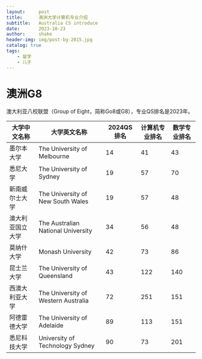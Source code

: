 ```yaml
---
layout:     post
title:      澳洲大学计算机专业介绍
subtitle:   Australia CS introduce
date:       2023-10-23
author:     shake
header-img: img/post-bg-2015.jpg
catalog: true
tags:
    - 留学
    - 儿子
---
```


# 澳洲G8

澳大利亚八校联盟（Group of Eight，简称Go8或G8），专业QS排名是2023年。

| 大学中文名称     | 大学英文名称                        | 2024QS排名 | 计算机专业排名 | 数学专业排名 |
|------------------|-------------------------------------|------------|----------------|--------------|
| 墨尔本大学       | The University of Melbourne         | 14         | 41             | 43           |
| 悉尼大学         | The University of Sydney            | 19         | 57             | 70           |
| 新南威尔士大学   | The University of New South Wales   | 19         | 57             | 48           |
| 澳大利亚国立大学 | The Australian National University  | 34         | 56             | 48           |
| 莫纳什大学       | Monash University                   | 42         | 73             | 86           |
| 昆士兰大学       | The University of Queensland        | 43         | 122            | 140          |
| 西澳大利亚大学   | The University of Western Australia | 72         | 251            | 151          |
| 阿德雷德大学     | The University of Adelaide          | 89         | 113            | 151          |
| 悉尼科技大学     | University of Technology Sydney     | 90         | 73             | 201          |

